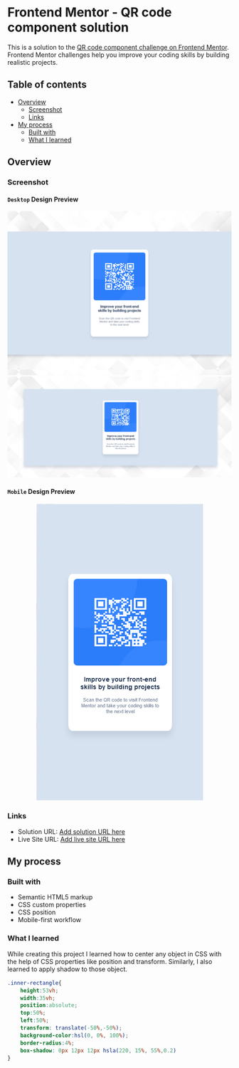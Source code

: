 # Frontend Mentor - QR code component solution

This is a solution to the [QR code component challenge on Frontend Mentor](https://www.frontendmentor.io/challenges/qr-code-component-iux_sIO_H). Frontend Mentor challenges help you improve your coding skills by building realistic projects.

## Table of contents

- [Overview](#overview)
  - [Screenshot](#screenshot)
  - [Links](#links)
- [My process](#my-process)
  - [Built with](#built-with)
  - [What I learned](#what-i-learned)

## Overview

### Screenshot
#### `Desktop` Design Preview
![](/screenshhots/desktop-design.png)
![](/screenshhots/desktop-preview.png)
#### `Mobile` Design Preview
<p align="center">
<img height="667" width="375" src="/screenshhots/mobile-design.png"/>
  </p>

### Links

- Solution URL: [Add solution URL here](https://your-solution-url.com)
- Live Site URL: [Add live site URL here](https://simple-website-with-html-and-css-position.vercel.app/)

## My process

### Built with

- Semantic HTML5 markup
- CSS custom properties
- CSS position
- Mobile-first workflow

### What I learned

While creating this project I learned how to center any object in CSS with the help of CSS properties like position and transform. Similarly, I also learned to apply shadow to those object.

```css
.inner-rectangle{
    height:53vh;
    width:35vh;
    position:absolute;
    top:50%;
    left:50%;
    transform: translate(-50%,-50%);
    background-color:hsl(0, 0%, 100%);
    border-radius:4%;
    box-shadow: 0px 12px 12px hsla(220, 15%, 55%,0.2)
}
```
